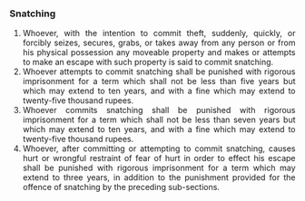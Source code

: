 ### Snatching

1. <div style="text-align: justify"> Whoever, with the intention to commit theft, suddenly, quickly, or forcibly seizes, secures, grabs, or takes away from any person or from his physical possession any moveable property and makes or attempts to make an escape with such property is said to commit snatching.
2. <div style="text-align: justify"> Whoever attempts to commit snatching shall be punished with rigorous imprisonment for a term which shall not be less than five years but which may extend to ten years, and with a fine which may extend to twenty-five thousand rupees.
3. <div style="text-align: justify"> Whoever commits snatching shall be punished with rigorous imprisonment for a term which shall not be less than seven years but which may extend to ten years, and with a fine which may extend to twenty-five thousand rupees.
4. <div style="text-align: justify"> Whoever, after committing or attempting to commit snatching, causes hurt or wrongful restraint of fear of hurt in order to effect his escape shall be punished with rigorous imprisonment for a term which may extend to three years, in addition to the punishment provided for the offence of snatching by the preceding sub-sections.
